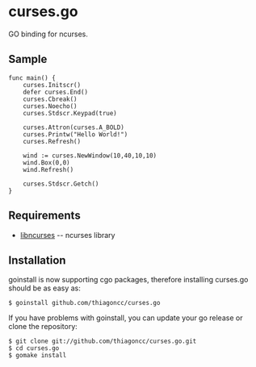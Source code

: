curses.go
=============

GO binding for ncurses.

Sample
-------
    func main() {
        curses.Initscr()
        defer curses.End()
        curses.Cbreak()
        curses.Noecho()
        curses.Stdscr.Keypad(true)
        
        curses.Attron(curses.A_BOLD)
        curses.Printw("Hello World!")
        curses.Refresh()

        wind := curses.NewWindow(10,40,10,10)
        wind.Box(0,0)
        wind.Refresh()
        
        curses.Stdscr.Getch()
    }

Requirements
-------

* [libncurses](http://ftp.gnu.org/pub/gnu/ncurses/) -- ncurses library

Installation
-------

goinstall is now supporting cgo packages, therefore installing curses.go
should be as easy as:

    $ goinstall github.com/thiagoncc/curses.go

If you have problems with goinstall, you can update your go release or
clone the repository:

    $ git clone git://github.com/thiagoncc/curses.go.git
    $ cd curses.go
    $ gomake install
